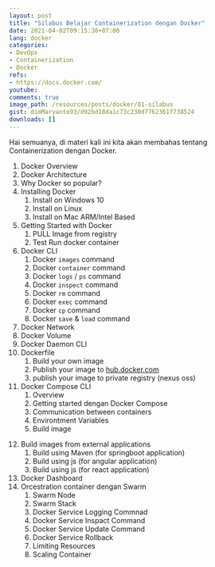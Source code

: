 ```yaml
---
layout: post
title: "Silabus Belajar Containerization dengan Docker"
date: 2021-04-02T09:15:38+07:00
lang: docker
categories:
- DevOps
- Containerization
- Docker
refs: 
- https://docs.docker.com/
youtube: 
comments: true
image_path: /resources/posts/docker/01-silabus
gist: dimMaryanto93/d92bd18da1c73c230d7762361f738524
downloads: []
---
```


Hai semuanya, di materi kali ini kita akan membahas tentang Containerization dengan Docker.

1. Docker Overview
2. Docker Architecture
3. Why Docker so popular?
4. Installing Docker
    1. Install on Windows 10
    2. Install on Linux
    3. Install on Mac ARM/Intel Based
5. Getting Started with Docker
    1. PULL Image from registry
    2. Test Run docker container
6. Docker CLI
    1. Docker `images` command
    2. Docker `container` command
    3. Docker `logs` / `ps` command
    4. Docker `inspect` command
    5. Docker `rm` command
    6. Docker `exec` command
    8. Docker `cp` command
    7. Docker `save` & `load` command
7. Docker Network
8. Docker Volume
9. Docker Daemon CLI
10. Dockerfile
    1. Build your own image
    2. Publish your image to [hub.docker.com](https://hub.docker.com/)
    3. publish your image to private registry (nexus oss)
11. Docker Compose CLI
    1. Overview
    2. Getting started dengan Docker Compose
    3. Communication between containers
    4. Environtment Variables
    5. Build image
<!--more-->
12. Build images from external applications
    1. Build using Maven (for springboot application)
    2. Build using js (for angular application)
    3. Build using js (for react application)
13. Docker Dashboard
14. Orcestration container dengan Swarm
    1. Swarm Node
    2. Swarm Stack
    7. Docker Service Logging Commnad
    8. Docker Service Inspact Command
    9. Docker Service Update Command
    6. Docker Service Rollback 
    5. Limiting Resources
    4. Scaling Container